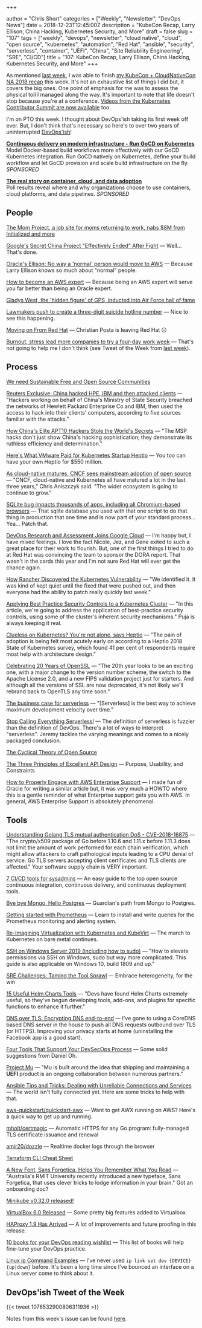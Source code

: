 +++

author = "Chris Short"
categories = ["Weekly", "Newsletter", "DevOps News"]
date = 2018-12-23T12:45:00Z
description = "KubeCon Recap, Larry Ellison, China Hacking, Kubernetes Security, and More"
draft = false
slug = "107"
tags = ["weekly", "devops", "newsletter", "cloud native", "cloud", "open source", "kubernetes", "automation", "Red Hat", "ansible", "security", "serverless", "container", "UEFI", "China", "Site Reliability Engineering", "SRE", "CI/CD"]
title = "107: KubeCon Recap, Larry Ellison, China Hacking, Kubernetes Security, and More"
+++

As mentioned [last week](https://devopsish.com/106/), I was able to finish [my KubeCon + CloudNativeCon NA 2018 recap](https://chrisshort.net/kubecon-cloudnativecon-na-2018/) this week. It's not an exhaustive list of things I did but, it covers the big ones. One point of emphasis for me was to assess the physical toil I managed along the way. It's important to note that life doesn't stop because you're at a conference. [Videos from the Kubernetes Contributor Summit are now available](https://discuss.kubernetes.io/t/videos-from-the-kubernetes-contributor-summit-are-now-available/3907) too.

I'm on PTO this week. I thought about DevOps'ish taking its first week off ever. But, I don't think that's necessary so here's to over two years of uninterrupted [DevOps'ish](https://devopsish.com/)!

[**Continuous delivery on modern infrastructure - Run GoCD on Kubernetes**](https://www.gocd.org/kubernetes)  
Model Docker-based build workflows more effectively with our GoCD Kubernetes integration. Run GoCD natively on Kubernetes, define your build workflow and let GoCD provision and scale build infrastructure on the fly. *SPONSORED*

[**The real story on container, cloud, and data adoption**](https://www.oreilly.com/pub/cpc/175842)  
Poll results reveal where and why organizations choose to use containers, cloud platforms, and data pipelines. *SPONSORED*


## People

[The Mom Project, a job site for moms returning to work, nabs $8M from Initialized and more](https://techcrunch.com/2018/12/17/the-mom-project-a-job-site-for-moms-returning-to-work-nabs-8m-from-initialized-and-more/)

[Google's Secret China Project "Effectively Ended" After Fight](https://theintercept.com/2018/12/17/google-china-censored-search-engine-2/) — Well... That's done.

[Oracle's Ellison: No way a 'normal' person would move to AWS](https://www.zdnet.com/article/oracles-ellison-no-way-a-normal-person-would-move-to-aws/) — Because Larry Ellison knows so much about "normal" people.

[How to become an AWS expert](https://aws.amazon.com/blogs/aws/how-to-become-an-aws-expert/) — Because being an AWS expert will serve you far better than being an Oracle expert.

[Gladys West, the 'hidden figure' of GPS, inducted into Air Force hall of fame](https://thehill.com/blogs/blog-briefing-room/news/422353-dr-gladys-west-the-hidden-figure-of-gps-inducted-into-air-force)

[Lawmakers push to create a three-digit suicide hotline number](https://techcrunch.com/2018/12/17/lawmakers-push-to-create-three-digit-suicide-phone-line/) — Nice to see this happening.

[Moving on From Red Hat](http://blog.christianposta.com/moving-on-from-red-hat/) — Christian Posta is leaving Red Hat 😕

[Burnout, stress lead more companies to try a four-day work week](https://www.reuters.com/article/us-world-work-fourdayweek-idUSKBN1OG0GY) — That's not going to help me I don't think (see Tweet of the Week from [last week](https://devopsish.com/106/)).

## Process

[We need Sustainable Free and Open Source Communities](https://medium.com/sustainable-free-and-open-source-communities/we-need-sustainable-free-and-open-source-communities-edf92723d619)

[Reuters Exclusive: China hacked HPE, IBM and then attacked clients](https://www.reuters.com/article/us-china-cyber-hpe-ibm-exclusive-idUSKCN1OJ2OY) — "Hackers working on behalf of China's Ministry of State Security breached the networks of Hewlett Packard Enterprise Co and IBM, then used the access to hack into their clients' computers, according to five sources familiar with the attacks."

[How China's Elite APT10 Hackers Stole the World's Secrets](https://www.wired.com/story/doj-indictment-chinese-hackers-apt10/) — "The MSP hacks don't just show China's hacking sophistication; they demonstrate its ruthless efficiency and determination."

[Here's What VMware Paid for Kubernetes Startup Heptio](https://www.lightreading.com/enterprise-cloud/infrastructure-and-platform/heres-what-vmware-paid-for-kubernetes-startup-heptio/d/d-id/748317) — You too can have your own Heptio for $550 million.

[As cloud-native matures, CNCF sees mainstream adoption of open source](https://siliconangle.com/2018/12/21/cncf-sees-mainstream-adoption-of-open-source-as-cloud-native-matures-guestoftheweek/) — "CNCF, cloud-native and Kubernetes all have matured a lot in the last three years," Chris Aniszczyk said. "The wider ecosystem is going to continue to grow."

[SQLite bug impacts thousands of apps, including all Chromium-based browsers](https://www.zdnet.com/article/sqlite-bug-impacts-thousands-of-apps-including-all-chromium-based-browsers/) — That sqlite database you used with that one script to do that thing in production that one time and is now part of your standard process... Yea... Patch that.

[DevOps Research and Assessment Joins Google Cloud](https://devops-research.com/2018/12/dora-joins-google-cloud/) — I'm happy but, I have mixed feelings. I love the fact Nicole, Jez, and Gene exited to such a great place for their work to flourish. But, one of the first things I tried to do at Red Hat was convincing the team to sponsor the DORA report. That wasn't in the cards this year and I'm not sure Red Hat will ever get the chance again.

[How Rancher Discovered the Kubernetes Vulnerability](https://thenewstack.io/how-rancher-discovered-the-kubernetes-vulnerability/) — "We identified it. It was kind of kept quiet until the fixed that were pushed out, and then everyone had the ability to patch really quickly last week."

[Applying Best Practice Security Controls to a Kubernetes Cluster](https://blog.giantswarm.io/applying-best-practice-security-controls-to-a-kubernetes-cluster/) — "In this article, we're going to address the application of best-practice security controls, using some of the cluster's inherent security mechanisms." Puja is always keeping it real.

[Clueless on Kubernetes? You're not alone, says Heptio](https://devclass.com/2018/12/19/clueless-on-kubernetes-youre-not-alone-says-heptio/) — "The pain of adoption is being felt most acutely early on according to a Heptio 2018 State of Kubernetes survey, which found 41 per cent of respondents require most help with architecture design."

[Celebrating 20 Years of OpenSSL](https://www.openssl.org/blog/blog/2018/12/20/20years/) — "The 20th year looks to be an exciting one, with a major change to the version number scheme, the switch to the Apache License 2.0, and a new FIPS validation project just for starters. And although all the versions of SSL are now deprecated, it's not likely we'll rebrand back to OpenTLS any time soon."

[The business case for serverless](https://techcrunch.com/2018/12/15/the-business-case-for-serverless/) — "[Serverless] is the best way to achieve maximum development velocity over time."

[Stop Calling Everything Serverless!](https://www.jeremydaly.com/stop-calling-everything-serverless/) — The definition of serverless is fuzzier than the definition of DevOps. There's a lot of ways to interpret "serverless". Jeremy tackles the varying meanings and comes to a nicely packaged conclusion.

[The Cyclical Theory of Open Source](https://redmonk.com/sogrady/2018/12/21/cycles-oss/)

[The Three Principles of Excellent API Design](https://nordicapis.com/the-three-principles-of-excellent-api-design/) — Purpose, Usability, and Constraints

[How to Properly Engage with AWS Enterprise Support](https://lastweekinaws.com/blog/how-to-properly-engage-with-aws-enterprise-support.html) — I made fun of Oracle for writing a similar article but, it was very much a HOWTO where this is a gentle reminder of what Enterprise support gets you with AWS. In general, AWS Enterprise Support is absolutely phenomenal.

## Tools

[Understanding Golang TLS mutual authentication DoS - CVE-2018-16875](https://apisecurity.io/mutual-tls-authentication-vulnerability-in-go-cve-2018-16875/) — "The crypto/x509 package of Go before 1.10.6 and 1.11.x before 1.11.3 does not limit the amount of work performed for each chain verification, which might allow attackers to craft pathological inputs leading to a CPU denial of service. Go TLS servers accepting client certificates and TLS clients are affected." Your software supply chain is VERY important.

[7 CI/CD tools for sysadmins](https://opensource.com/article/18/12/cicd-tools-sysadmins) — An easy guide to the top open source continuous integration, continuous delivery, and continuous deployment tools.

[Bye bye Mongo, Hello Postgres](https://www.theguardian.com/info/2018/nov/30/bye-bye-mongo-hello-postgres) — Guardian's path from Mongo to Postgres.

[Getting started with Prometheus](https://opensource.com/article/18/12/introduction-prometheus) — Learn to install and write queries for the Prometheus monitoring and alerting system.

[Re-Imagining Virtualization with Kubernetes and KubeVirt](https://blog.openshift.com/re-imagining-virtualization-with-kubernetes-and-kubevirt/) — The march to Kubernetes on bare metal continues.

[SSH on Windows Server 2019 (including how to sudo)](https://raymii.org/s/tutorials/SSH_on_Windows_Server_2019.html) — "How to elevate permissions via SSH on Windows, sudo but way more complicated. This guide is also applicable on Windows 10, build 1809 and up."

[SRE Challenges: Taming the Tool Sprawl](https://www.rundeck.com/blog/sre-challenges-taming-the-tool-sprawl) — Embrace heterogeneity, for the win

[15 Useful Helm Charts Tools](https://caylent.com/15-useful-helm-charts-tools/) — "Devs have found Helm Charts extremely useful, so they've begun developing tools, add-ons, and plugins for specific functions to enhance it further."

[DNS over TLS: Encrypting DNS end-to-end](https://code.fb.com/security/dns-over-tls/) — I've gone to using a CoreDNS based DNS server in the house to push all DNS requests outbound over TLS (or HTTPS). Improving your privacy starts at home (uninstalling the Facebook app is a good start).

[Four Tools That Support Your DevSecOps Process](https://www.tigera.io/blog/four-tools-that-support-your-devsecops-process/) — Some solid suggestions from Daniel Oh.

[Project Mu](https://microsoft.github.io/mu/) — "Mu is built around the idea that shipping and maintaining a **UEFI** product is an ongoing collaboration between numerous partners."

[Ansible Tips and Tricks: Dealing with Unreliable Connections and Services](https://www.ansible.com/blog/ansible-tips-and-tricks-dealing-with-unreliable-connections-and-services) — The world isn't fully connected yet. Here are some tricks to help with that.

[aws-quickstart/quickstart-awx](https://github.com/aws-quickstart/quickstart-awx) — Want to get AWX running on AWS? Here's a quick way to get up and running.

[mholt/certmagic](https://github.com/mholt/certmagic) — Automatic HTTPS for any Go program: fully-managed TLS certificate issuance and renewal

[amir20/dozzle](https://github.com/amir20/dozzle) — Realtime docker logs through the browser

[Terraform CLI Cheat Sheet](https://dzone.com/articles/terraform-cli-cheat-sheet)

[A New Font, Sans Forgetica, Helps You Remember What You Read](https://www.wired.com/story/new-font-sans-forgetica-for-learning/) — "Australia's RMIT University recently introduced a new typeface, Sans Forgetica, that uses clever tricks to lodge information in your brain." Got an onboarding doc?

[Minikube v0.32.0 released!](https://discuss.kubernetes.io/t/minikube-v0-32-0-released/3969)

[VirtualBox 6.0 Released](https://www.virtualbox.org/wiki/Changelog-6.0#v0) — Some pretty big features added to Virtualbox.

[HAProxy 1.9 Has Arrived](https://www.haproxy.com/blog/haproxy-1-9-has-arrived/) — A lot of improvements and future proofing in this release.

[10 books for your DevOps reading wishlist](https://opensource.com/article/18/12/devops-wishlist) — This list of books will help fine-tune your DevOps practice.

[Linux ip Command Examples](https://www.cyberciti.biz/faq/linux-ip-command-examples-usage-syntax/) — I've never used `ip link set dev {DEVICE} {up|down}` before. It's been a long time since I've bounced an interface on a Linux server come to think about it.

## DevOps'ish Tweet of the Week

{{< tweet 1076532900806311936 >}}

Notes from this week's issue can be found [here](./notes/).
